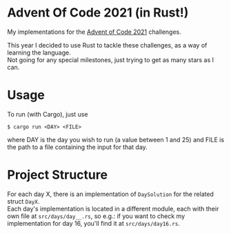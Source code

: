 # Advent Of Code 2021 (in Rust!)

My implementations for the [Advent of Code 2021](https://adventofcode.com/2021/) challenges.

This year I decided to use Rust to tackle these challenges, as a way of learning the language.  
Not going for any special milestones, just trying to get as many stars as I can.

# Usage

To run (with Cargo), just use  
```
$ cargo run <DAY> <FILE>
```  
where DAY is the day you wish to run (a value between 1 and 25) and FILE is the path to a file containing the input for that day.

# Project Structure

For each day X, there is an implementation of `DaySolution` for the related struct `DayX`.  
Each day's implementation is located in a different module, each with their own file at `src/days/day__.rs`, so e.g.: if you want to check my implementation for day 16, you'll find it at `src/days/day16.rs`.
